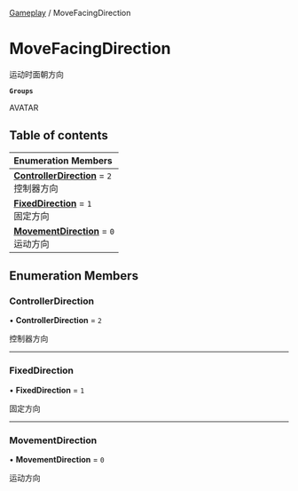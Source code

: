 [Gameplay](../modules/Gameplay.Gameplay.md) / MoveFacingDirection

# MoveFacingDirection <Badge type="tip" text="Enumeration" /> <Score text="MoveFacingDirection" />

运动时面朝方向

**`Groups`**

AVATAR

## Table of contents

| Enumeration Members |
| :-----|
| **[ControllerDirection](Gameplay.MoveFacingDirection.md#controllerdirection)** = ``2`` <br> 控制器方向|
| **[FixedDirection](Gameplay.MoveFacingDirection.md#fixeddirection)** = ``1`` <br> 固定方向|
| **[MovementDirection](Gameplay.MoveFacingDirection.md#movementdirection)** = ``0`` <br> 运动方向|

## Enumeration Members

### ControllerDirection <Score text="ControllerDirection" /> 

• **ControllerDirection** = ``2``

控制器方向

___

### FixedDirection <Score text="FixedDirection" /> 

• **FixedDirection** = ``1``

固定方向

___

### MovementDirection <Score text="MovementDirection" /> 

• **MovementDirection** = ``0``

运动方向
